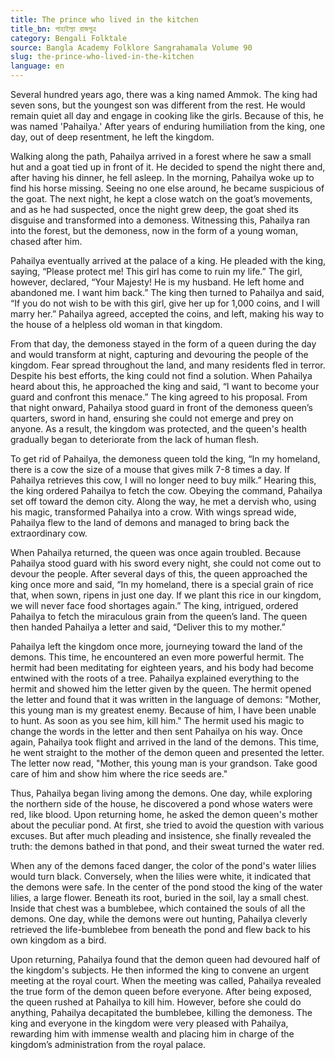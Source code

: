 ```yaml
---
title: The prince who lived in the kitchen
title_bn: পাহাইল্যা রাজপুত্র
category: Bengali Folktale
source: Bangla Academy Folklore Sangrahamala Volume 90
slug: the-prince-who-lived-in-the-kitchen
language: en
---
```


Several hundred years ago, there was a king named Ammok. The king had seven sons, but the youngest son was different from the rest. He would remain quiet all day and engage in cooking like the girls. Because of this, he was named 'Pahailya.' After years of enduring humiliation from the king, one day, out of deep resentment, he left the kingdom.

Walking along the path, Pahailya arrived in a forest where he saw a small hut and a goat tied up in front of it. He decided to spend the night there and, after having his dinner, he fell asleep. In the morning, Pahailya woke up to find his horse missing. Seeing no one else around, he became suspicious of the goat. The next night, he kept a close watch on the goat’s movements, and as he had suspected, once the night grew deep, the goat shed its disguise and transformed into a demoness. Witnessing this, Pahailya ran into the forest, but the demoness, now in the form of a young woman, chased after him.

Pahailya eventually arrived at the palace of a king. He pleaded with the king, saying, “Please protect me! This girl has come to ruin my life.” The girl, however, declared, “Your Majesty! He is my husband. He left home and abandoned me. I want him back.” The king then turned to Pahailya and said, “If you do not wish to be with this girl, give her up for 1,000 coins, and I will marry her.” Pahailya agreed, accepted the coins, and left, making his way to the house of a helpless old woman in that kingdom.

From that day, the demoness stayed in the form of a queen during the day and would transform at night, capturing and devouring the people of the kingdom. Fear spread throughout the land, and many residents fled in terror. Despite his best efforts, the king could not find a solution. When Pahailya heard about this, he approached the king and said, “I want to become your guard and confront this menace.” The king agreed to his proposal. From that night onward, Pahailya stood guard in front of the demoness queen’s quarters, sword in hand, ensuring she could not emerge and prey on anyone. As a result, the kingdom was protected, and the queen's health gradually began to deteriorate from the lack of human flesh.

To get rid of Pahailya, the demoness queen told the king, “In my homeland, there is a cow the size of a mouse that gives milk 7-8 times a day. If Pahailya retrieves this cow, I will no longer need to buy milk.” Hearing this, the king ordered Pahailya to fetch the cow. Obeying the command, Pahailya set off toward the demon city. Along the way, he met a dervish who, using his magic, transformed Pahailya into a crow. With wings spread wide, Pahailya flew to the land of demons and managed to bring back the extraordinary cow.

When Pahailya returned, the queen was once again troubled. Because Pahailya stood guard with his sword every night, she could not come out to devour the people. After several days of this, the queen approached the king once more and said, “In my homeland, there is a special grain of rice that, when sown, ripens in just one day. If we plant this rice in our kingdom, we will never face food shortages again.” The king, intrigued, ordered Pahailya to fetch the miraculous grain from the queen’s land. The queen then handed Pahailya a letter and said, “Deliver this to my mother.”

Pahailya left the kingdom once more, journeying toward the land of the demons. This time, he encountered an even more powerful hermit. The hermit had been meditating for eighteen years, and his body had become entwined with the roots of a tree. Pahailya explained everything to the hermit and showed him the letter given by the queen. The hermit opened the letter and found that it was written in the language of demons: "Mother, this young man is my greatest enemy. Because of him, I have been unable to hunt. As soon as you see him, kill him." The hermit used his magic to change the words in the letter and then sent Pahailya on his way. Once again, Pahailya took flight and arrived in the land of the demons. This time, he went straight to the mother of the demon queen and presented the letter. The letter now read, "Mother, this young man is your grandson. Take good care of him and show him where the rice seeds are."

Thus, Pahailya began living among the demons. One day, while exploring the northern side of the house, he discovered a pond whose waters were red, like blood. Upon returning home, he asked the demon queen's mother about the peculiar pond. At first, she tried to avoid the question with various excuses. But after much pleading and insistence, she finally revealed the truth: the demons bathed in that pond, and their sweat turned the water red.

When any of the demons faced danger, the color of the pond's water lilies would turn black. Conversely, when the lilies were white, it indicated that the demons were safe. In the center of the pond stood the king of the water lilies, a large flower. Beneath its root, buried in the soil, lay a small chest. Inside that chest was a bumblebee, which contained the souls of all the demons. One day, while the demons were out hunting, Pahailya cleverly retrieved the life-bumblebee from beneath the pond and flew back to his own kingdom as a bird.

Upon returning, Pahailya found that the demon queen had devoured half of the kingdom's subjects. He then informed the king to convene an urgent meeting at the royal court. When the meeting was called, Pahailya revealed the true form of the demon queen before everyone. After being exposed, the queen rushed at Pahailya to kill him. However, before she could do anything, Pahailya decapitated the bumblebee, killing the demoness. The king and everyone in the kingdom were very pleased with Pahailya, rewarding him with immense wealth and placing him in charge of the kingdom’s administration from the royal palace.
